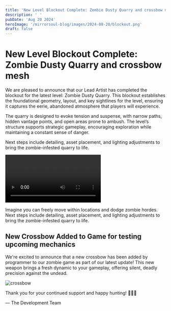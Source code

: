 ```yaml
---
title: 'New Level Blockout Complete: Zombie Dusty Quarry and crossbow mesh'
description: ' '
pubDate: 'Aug 20 2024'
heroImage: '/mirrorsoul-blog/images/2024-08-20/blockout.png'
draft: false
---
```


# New Level Blockout Complete: Zombie Dusty Quarry and crossbow mesh

We are pleased to announce that our Lead Artist has completed the blockout for the latest level: Zombie Dusty Quarry. This blockout establishes the foundational geometry, layout, and key sightlines for the level, ensuring it captures the eerie, abandoned atmosphere that players will experience.

The quarry is designed to evoke tension and suspense, with narrow paths, hidden vantage points, and open areas prone to ambush. The level’s structure supports strategic gameplay, encouraging exploration while maintaining a constant sense of danger.

Next steps include detailing, asset placement, and lighting adjustments to bring the zombie-infested quarry to life.

<video src="/mirrorsoul-blog/videos/-7363735655375519894(1).mov" controls autoplay ></video>

Imagine you can freely move within locations and dodge zombie hordes.
Next steps include detailing, asset placement, and lighting adjustments to bring the zombie-infested quarry to life.

## New Crossbow Added to Game for testing upcoming mechanics

We're excited to announce that a new crossbow has been added by programmer to our zombie game as part of our latest update! 
This new weapon brings a fresh dynamic to your gameplay, offering silent, deadly precision against the undead.

![crossbow](/mirrorsoul-blog/images/2024-08-20/arrow.webp)

Thank you for your continued support and happy hunting! 🏹🧟‍♂️

— The Development Team
